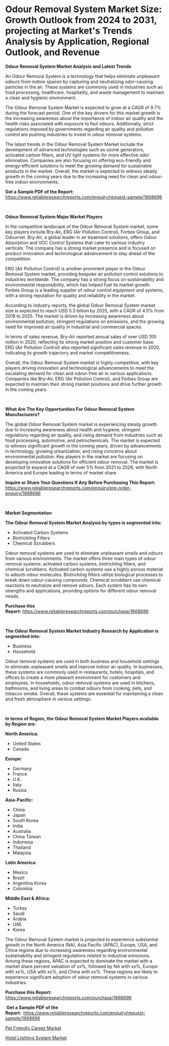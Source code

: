 <p><h1>Odour Removal System Market Size: Growth Outlook from 2024 to 2031, projecting at Market's Trends Analysis by Application, Regional Outlook, and Revenue</h1></p><p><strong>Odour Removal System Market Analysis and Latest Trends</strong></p>
<p><p>An Odour Removal System is a technology that helps eliminate unpleasant odours from indoor spaces by capturing and neutralizing odor-causing particles in the air. These systems are commonly used in industries such as food processing, healthcare, hospitality, and waste management to maintain a clean and hygienic environment.</p><p>The Odour Removal System Market is expected to grow at a CAGR of 9.7% during the forecast period. One of the key drivers for this market growth is the increasing awareness about the importance of indoor air quality and the health risks associated with exposure to foul odours. Additionally, strict regulations imposed by governments regarding air quality and pollution control are pushing industries to invest in odour removal systems.</p><p>The latest trends in the Odour Removal System Market include the development of advanced technologies such as ozone generators, activated carbon filters, and UV light systems for more effective odor elimination. Companies are also focusing on offering eco-friendly and energy-efficient solutions to meet the growing demand for sustainable products in the market. Overall, the market is expected to witness steady growth in the coming years due to the increasing need for clean and odour-free indoor environments.</p></p>
<p><strong>Get a Sample PDF of the Report:&nbsp;</strong> <a href="https://www.reliableresearchreports.com/enquiry/request-sample/1668696">https://www.reliableresearchreports.com/enquiry/request-sample/1668696</a></p>
<p>&nbsp;</p>
<p><strong>Odour Removal System Major Market Players</strong></p>
<p><p>In the competitive landscape of the Odour Removal System market, some key players include Bry-Air, ERG (Air Pollution Control), Forbes Group, and Odournet. Bry-Air, a global leader in air treatment solutions, offers Odour Absorption and VOC Control Systems that cater to various industry verticals. The company has a strong market presence and is focused on product innovation and technological advancement to stay ahead of the competition.</p><p>ERG (Air Pollution Control) is another prominent player in the Odour Removal System market, providing bespoke air pollution control solutions to industries worldwide. The company has a strong focus on sustainability and environmental responsibility, which has helped fuel its market growth. Forbes Group is a leading supplier of odour control equipment and systems, with a strong reputation for quality and reliability in the market.</p><p>According to industry reports, the global Odour Removal System market size is expected to reach USD 5.3 billion by 2025, with a CAGR of 4.5% from 2019 to 2025. The market is driven by increasing awareness about environmental pollution, stringent regulations on emissions, and the growing need for improved air quality in industrial and commercial spaces.</p><p>In terms of sales revenue, Bry-Air reported annual sales of over USD 100 million in 2020, reflecting its strong market position and customer base. ERG (Air Pollution Control) also reported significant sales revenue in 2020, indicating its growth trajectory and market competitiveness.</p><p>Overall, the Odour Removal System market is highly competitive, with key players driving innovation and technological advancements to meet the escalating demand for clean and odour-free air in various applications. Companies like Bry-Air, ERG (Air Pollution Control), and Forbes Group are expected to maintain their strong market positions and drive further growth in the coming years.</p></p>
<p>&nbsp;</p>
<p><strong>What Are The Key Opportunities For Odour Removal System Manufacturers?</strong></p>
<p><p>The global Odour Removal System market is experiencing steady growth due to increasing awareness about health and hygiene, stringent regulations regarding air quality, and rising demand from industries such as food processing, automotive, and petrochemicals. The market is expected to witness significant growth in the coming years, driven by advancements in technology, growing urbanization, and rising concerns about environmental pollution. Key players in the market are focusing on developing innovative solutions for efficient odour removal. The market is projected to expand at a CAGR of over 5% from 2021 to 2026, with North America and Europe leading in terms of market share.</p></p>
<p><strong>Inquire or Share Your Questions If Any Before Purchasing This Report:</strong> <a href="https://www.reliableresearchreports.com/enquiry/pre-order-enquiry/1668696">https://www.reliableresearchreports.com/enquiry/pre-order-enquiry/1668696</a></p>
<p>&nbsp;</p>
<p><strong>Market Segmentation</strong></p>
<p><strong>The Odour Removal System Market Analysis by types is segmented into:</strong></p>
<p><ul><li>Activated Carbon Systems</li><li>Biotrickling Filters</li><li>Chemical Scrubbers</li></ul></p>
<p><p>Odour removal systems are used to eliminate unpleasant smells and odours from various environments. The market offers three main types of odour removal systems: activated carbon systems, biotrickling filters, and chemical scrubbers. Activated carbon systems use a highly porous material to adsorb odour molecules. Biotrickling filters utilize biological processes to break down odour-causing compounds. Chemical scrubbers use chemical reactions to neutralize and remove odours. Each system has its own strengths and applications, providing options for different odour removal needs.</p></p>
<p><strong>Purchase this Report:&nbsp;</strong><a href="https://www.reliableresearchreports.com/purchase/1668696">https://www.reliableresearchreports.com/purchase/1668696</a></p>
<p>&nbsp;</p>
<p><strong>The Odour Removal System Market Industry Research by Application is segmented into:</strong></p>
<p><ul><li>Business</li><li>Household</li></ul></p>
<p><p>Odour removal systems are used in both business and household settings to eliminate unpleasant smells and improve indoor air quality. In businesses, these systems are commonly used in restaurants, hotels, hospitals, and offices to create a more pleasant environment for customers and employees. In households, odour removal systems are used in kitchens, bathrooms, and living areas to combat odours from cooking, pets, and tobacco smoke. Overall, these systems are essential for maintaining a clean and fresh atmosphere in various settings.</p></p>
<p>&nbsp;</p>
<p><strong>In terms of Region, the Odour Removal System Market Players available by Region are:</strong></p>
<p>
    <p> <strong> North America: </strong>
        <ul>
            <li>United States</li>
            <li>Canada</li>
        </ul>
        </p> 
    <p> <strong> Europe: </strong>
        <ul>
            <li>Germany</li>
            <li>France</li>
            <li>U.K.</li>
            <li>Italy</li>
            <li>Russia</li>
        </ul>
        </p> 
    <p> <strong> Asia-Pacific: </strong>
        <ul>
            <li>China</li>
            <li>Japan</li>
            <li>South Korea</li>
            <li>India</li>
            <li>Australia</li>
            <li>China Taiwan</li>
            <li>Indonesia</li>
            <li>Thailand</li>
            <li>Malaysia</li>
        </ul>
        </p> 
    <p> <strong> Latin America: </strong>
        <ul>
            <li>Mexico</li>
            <li>Brazil</li>
            <li>Argentina Korea</li>
            <li>Colombia</li>
        </ul>
        </p> 
    <p> <strong> Middle East & Africa: </strong>
        <ul>
            <li>Turkey</li>
            <li>Saudi</li>
            <li>Arabia</li>
            <li>UAE</li>
            <li>Korea</li>
        </ul>
    </p>
    </p>
<p><p>The Odour Removal System market is projected to experience substantial growth in the North America (NA), Asia Pacific (APAC), Europe, USA, and China regions due to increasing awareness regarding environmental sustainability and stringent regulations related to industrial emissions. Among these regions, APAC is expected to dominate the market with a market share percent valuation of xx%, followed by NA with xx%, Europe with xx%, USA with xx%, and China with xx%. These regions are likely to experience significant adoption of odour removal systems in various industries.</p></p>
<p><strong>Purchase this Report: </strong><a href="https://www.reliableresearchreports.com/purchase/1668696">https://www.reliableresearchreports.com/purchase/1668696</a></p>
<p>&nbsp;<strong>Get a Sample PDF of the Report:&nbsp;&nbsp;</strong><a href="https://www.reliableresearchreports.com/enquiry/request-sample/1668696">https://www.reliableresearchreports.com/enquiry/request-sample/1668696</a></p>
<p><strong></strong></p>
<p><p><a href="https://github.com/globismark/Market-Research-Report-List-2/blob/main/pet-friendly-carpet-market.md">Pet Friendly Carpet Market</a></p><p><a href="https://github.com/bobicer/Market-Research-Report-List-2/blob/main/hotel-lighting-system-market.md">Hotel Lighting System Market</a></p></p>